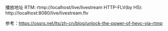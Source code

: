 播放地址
    RTM: rtmp://localhost/live/livestream
    HTTP-FLV(by H5): http://localhost:8080/live/livestream.flv

参考：https://ossrs.net/lts/zh-cn/blog/unlock-the-power-of-hevc-via-rtmp